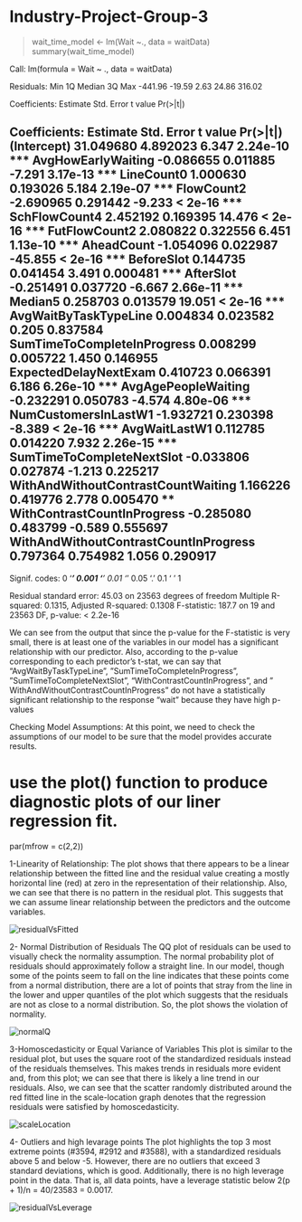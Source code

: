 # Industry-Project-Group-3
> wait_time_model <- lm(Wait ~., data = waitData)
> summary(wait_time_model)


Call:
  lm(formula = Wait ~ ., data = waitData)

Residuals:
  Min      1Q  Median      3Q     Max 
-441.96  -19.59    2.63   24.86  316.02 

Coefficients:
Estimate Std. Error t value Pr(>|t|)


Coefficients:
  Estimate Std. Error t value Pr(>|t|)    
(Intercept)                           31.049680   4.892023   6.347 2.24e-10 ***
  AvgHowEarlyWaiting                    -0.086655   0.011885  -7.291 3.17e-13 ***
  LineCount0                             1.000630   0.193026   5.184 2.19e-07 ***
  FlowCount2                            -2.690965   0.291442  -9.233  < 2e-16 ***
  SchFlowCount4                          2.452192   0.169395  14.476  < 2e-16 ***
  FutFlowCount2                          2.080822   0.322556   6.451 1.13e-10 ***
  AheadCount                            -1.054096   0.022987 -45.855  < 2e-16 ***
  BeforeSlot                             0.144735   0.041454   3.491 0.000481 ***
  AfterSlot                             -0.251491   0.037720  -6.667 2.66e-11 ***
  Median5                                0.258703   0.013579  19.051  < 2e-16 ***
  AvgWaitByTaskTypeLine                  0.004834   0.023582   0.205 0.837584    
  SumTimeToCompleteInProgress            0.008299   0.005722   1.450 0.146955    
  ExpectedDelayNextExam                  0.410723   0.066391   6.186 6.26e-10 ***
  AvgAgePeopleWaiting                   -0.232291   0.050783  -4.574 4.80e-06 ***
  NumCustomersInLastW1                  -1.932721   0.230398  -8.389  < 2e-16 ***
  AvgWaitLastW1                          0.112785   0.014220   7.932 2.26e-15 ***
  SumTimeToCompleteNextSlot             -0.033806   0.027874  -1.213 0.225217    
  WithAndWithoutContrastCountWaiting     1.166226   0.419776   2.778 0.005470 ** 
  WithContrastCountInProgress           -0.285080   0.483799  -0.589 0.555697    
  WithAndWithoutContrastCountInProgress  0.797364   0.754982   1.056 0.290917    
---
  Signif. codes:  0 ‘***’ 0.001 ‘**’ 0.01 ‘*’ 0.05 ‘.’ 0.1 ‘ ’ 1

Residual standard error: 45.03 on 23563 degrees of freedom
Multiple R-squared:  0.1315,	Adjusted R-squared:  0.1308 
F-statistic: 187.7 on 19 and 23563 DF,  p-value: < 2.2e-16

We can see from the output that since the p-value for the F-statistic is very small, there is at least one of the variables in our model has a significant relationship with our predictor.
Also, according to the p-value corresponding to each predictor’s t-stat, we can say that “AvgWaitByTaskTypeLine”, ”SumTimeToCompleteInProgress”, ”SumTimeToCompleteNextSlot”, “WithContrastCountInProgress”, and ” WithAndWithoutContrastCountInProgress” do not have a statistically significant relationship to the response “wait” because they have high p-values

Checking Model Assumptions:
At this point, we need to check the assumptions of our model to be sure that the model provides accurate results.
# use the plot() function to produce diagnostic plots of our liner regression fit.
par(mfrow = c(2,2))


1-Linearity of Relationship:
The plot shows that there appears to be a linear relationship between the fitted line and the residual value creating a mostly horizontal line (red) at zero in the representation of their relationship.
Also, we can see that there is no pattern in the residual plot. This suggests that we can assume linear relationship between the predictors and the outcome variables.

![residualVsFitted](https://user-images.githubusercontent.com/73409985/103451516-e40e2300-4c92-11eb-8383-47f90d1f4463.png)

2- Normal Distribution of Residuals
The QQ plot of residuals can be used to visually check the normality assumption. The normal probability plot of residuals should approximately follow a straight line.
In our model, though some of the points seem to fall on the line indicates that these points come from a normal distribution, there are a lot of points that stray from the line in the lower and upper quantiles of the plot which suggests that the residuals are not as close to a normal distribution. So, the plot shows the violation of normality.

![normalQ](https://user-images.githubusercontent.com/73409985/103451521-e96b6d80-4c92-11eb-93a6-4b0f82d8cfbb.png)

3-Homoscedasticity or Equal Variance of Variables
This plot is similar to the residual plot, but uses the square root of the standardized residuals instead of the residuals themselves. This makes trends in residuals more evident and, from this plot; we can see that there is likely a line trend in our residuals. Also, we can see that the scatter randomly distributed around the red fitted line in the scale-location graph denotes that the regression residuals were satisfied by homoscedasticity.

![scaleLocation](https://user-images.githubusercontent.com/73409985/103451524-ed978b00-4c92-11eb-94f3-88fd45037958.png)

4- Outliers and high levarage points
The plot highlights the top 3 most extreme points (#3594, #2912 and #3588), with a standardized residuals above 5 and below -5. However, there are no outliers that exceed 3 standard deviations, which is good.
Additionally, there is no high leverage point in the data. That is, all data points, have a leverage statistic below 2(p + 1)/n = 40/23583 = 0.0017.

![residualVsLeverage](https://user-images.githubusercontent.com/73409985/103451526-f0927b80-4c92-11eb-9b1e-f9d726ff7a1d.png)


